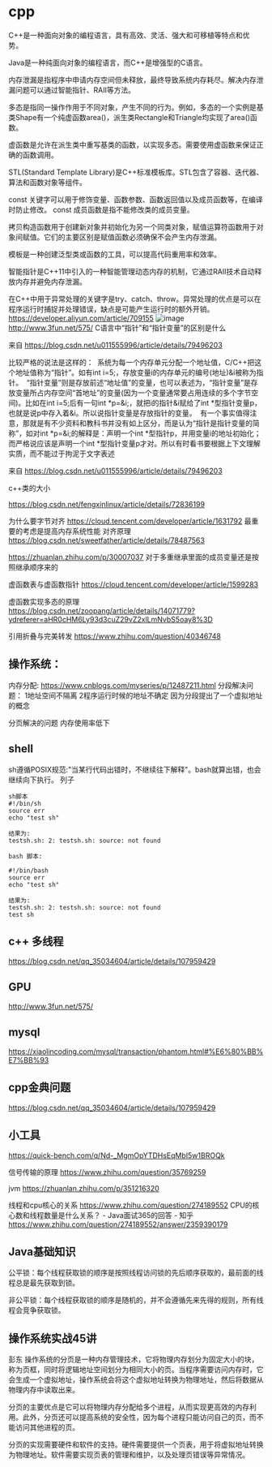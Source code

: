 # cpp


C++是一种面向对象的编程语言，具有高效、灵活、强大和可移植等特点和优势。

Java是一种纯面向对象的编程语言，而C++是增强型的C语言。

内存泄漏是指程序中申请内存空间但未释放，最终导致系统内存耗尽。解决内存泄漏问题可以通过智能指针、RAII等方法。

多态是指同一操作作用于不同对象，产生不同的行为。例如，多态的一个实例是基类Shape有一个纯虚函数area()，派生类Rectangle和Triangle均实现了area()函数。

虚函数是允许在派生类中重写基类的函数，以实现多态。需要使用虚函数来保证正确的函数调用。

STL(Standard Template Library)是C++标准模板库。STL包含了容器、迭代器、算法和函数对象等组件。

const 关键字可以用于修饰变量、函数参数、函数返回值以及成员函数等，在编译时防止修改。 const 成员函数是指不能修改类的成员变量。

拷贝构造函数用于创建新对象并初始化为另一个同类对象，赋值运算符函数用于对象间赋值。它们的主要区别是赋值函数必须确保不会产生内存泄漏。

模板是一种创建泛型类或函数的工具，可以提高代码重用率和效率。

智能指针是C++11中引入的一种智能管理动态内存的机制，它通过RAII技术自动释放内存并避免内存泄漏。

在C++中用于异常处理的关键字是try、catch、throw。异常处理的优点是可以在程序运行时捕捉并处理错误，缺点是可能产生运行时的额外开销。
https://developer.aliyun.com/article/709155
![image](https://user-images.githubusercontent.com/30437929/229087399-4dc213ec-c795-4dd5-83a6-b02fbfaf4771.png)
http://www.3fun.net/575/
C语言中“指针”和“指针变量”的区别是什么

来自 <https://blog.csdn.net/u011555996/article/details/79496203> 



比较严格的说法是这样的： 
系统为每一个内存单元分配一个地址值，C/C++把这个地址值称为“指针”。如有int i=5;，存放变量i的内存单元的编号(地址)&i被称为指针。 
“指针变量”则是存放前述“地址值”的变量，也可以表述为，“指针变量”是存放变量所占内存空间“首地址”的变量(因为一个变量通常要占用连续的多个字节空间)。比如在int i=5;后有一句int *p=&i;，就把i的指针&i赋给了int *型指针变量p，也就是说p中存入着&i。所以说指针变量是存放指针的变量。 
有一个事实值得注意，那就是有不少资料和教科书并没有如上区分，而是认为“指针是指针变量的简称”，如对int *p=&i;的解释是：声明一个int *型指针p，并用变量i的地址初始化；而严格说应该是声明一个int *型指针变量p才对。所以有时看书要根据上下文理解实质，而不能过于拘泥于文字表述

来自 <https://blog.csdn.net/u011555996/article/details/79496203> 

c++类的大小

https://blog.csdn.net/fengxinlinux/article/details/72836199

为什么要字节对齐
https://cloud.tencent.com/developer/article/1631792
最重要的考虑是提高内存系统性能
对齐原理
https://blog.csdn.net/sweetfather/article/details/78487563

https://zhuanlan.zhihu.com/p/30007037
对于多重继承里面的成员变量还是按照继承顺序来的

虚函数表与虚函数指针
https://cloud.tencent.com/developer/article/1599283

虚函数实现多态的原理
https://blog.csdn.net/zoopang/article/details/14071779?ydreferer=aHR0cHM6Ly93d3cuZ29vZ2xlLmNvbS5oay8%3D

引用折叠与完美转发
https://www.zhihu.com/question/40346748




## 操作系统：
内存分配:
https://www.cnblogs.com/myseries/p/12487211.html
分段解决问题：
1地址空间不隔离
2程序运行时候的地址不确定
因为分段提出了一个虚拟地址的概念


分页解决的问题
 内存使用率低下
 
 ## shell
sh遵循POSIX规范:"当某行代码出错时，不继续往下解释"。bash就算出错，也会继续向下执行。
列子
```shell
sh脚本
#!/bin/sh
source err
echo "test sh"

结果为:
testsh.sh: 2: testsh.sh: source: not found
```
```
bash 脚本:

#!/bin/bash
source err
echo "test sh"

结果为:
testsh.sh: 2: testsh.sh: source: not found
test sh
```
## c++ 多线程


https://blog.csdn.net/qq_35034604/article/details/107959429

## GPU
http://www.3fun.net/575/
## mysql
https://xiaolincoding.com/mysql/transaction/phantom.html#%E6%80%BB%E7%BB%93

## cpp金典问题
https://blog.csdn.net/qq_35034604/article/details/107959429

## 小工具
https://quick-bench.com/q/Nd-_MgmOpYTDHsEqMbI5w1BROQk

信号传输的原理
https://www.zhihu.com/question/35769259

jvm
https://zhuanlan.zhihu.com/p/351216320

线程和cpu核心的关系
https://www.zhihu.com/question/274189552
CPU的核心数和线程数量是什么关系？ - Java面试365的回答 - 知乎
https://www.zhihu.com/question/274189552/answer/2359390179

## Java基础知识
公平锁：每个线程获取锁的顺序是按照线程访问锁的先后顺序获取的，最前面的线程总是最先获取到锁。

非公平锁：每个线程获取锁的顺序是随机的，并不会遵循先来先得的规则，所有线程会竞争获取锁。
## 操作系统实战45讲
彭东
操作系统的分页是一种内存管理技术，它将物理内存划分为固定大小的块，称为页框，同时将逻辑地址空间划分为相同大小的页。当程序需要访问内存时，它会生成一个虚拟地址，操作系统会将这个虚拟地址转换为物理地址，然后将数据从物理内存中读取出来。

分页的主要优点是它可以将物理内存分配给多个进程，从而实现更高效的内存利用。此外，分页还可以提高系统的安全性，因为每个进程只能访问自己的页，而不能访问其他进程的页。

分页的实现需要硬件和软件的支持。硬件需要提供一个页表，用于将虚拟地址转换为物理地址。软件需要实现页表的管理和维护，以及处理页错误等异常情况。

